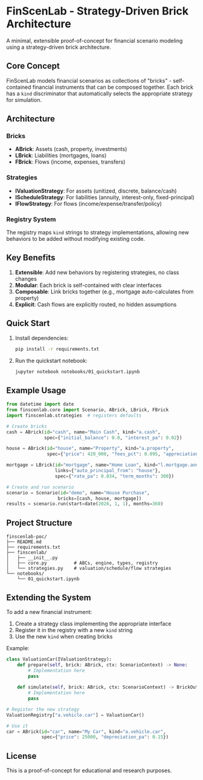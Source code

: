 # FinScenLab - Strategy-Driven Brick Architecture

A minimal, extensible proof-of-concept for financial scenario modeling using a strategy-driven brick architecture.

## Core Concept

FinScenLab models financial scenarios as collections of "bricks" - self-contained financial instruments that can be composed together. Each brick has a `kind` discriminator that automatically selects the appropriate strategy for simulation.

## Architecture

### Bricks
- **ABrick**: Assets (cash, property, investments)
- **LBrick**: Liabilities (mortgages, loans)  
- **FBrick**: Flows (income, expenses, transfers)

### Strategies
- **IValuationStrategy**: For assets (unitized, discrete, balance/cash)
- **IScheduleStrategy**: For liabilities (annuity, interest-only, fixed-principal)
- **IFlowStrategy**: For flows (income/expense/transfer/policy)

### Registry System
The registry maps `kind` strings to strategy implementations, allowing new behaviors to be added without modifying existing code.

## Key Benefits

1. **Extensible**: Add new behaviors by registering strategies, no class changes
2. **Modular**: Each brick is self-contained with clear interfaces
3. **Composable**: Link bricks together (e.g., mortgage auto-calculates from property)
4. **Explicit**: Cash flows are explicitly routed, no hidden assumptions

## Quick Start

1. Install dependencies:
   ```bash
   pip install -r requirements.txt
   ```

2. Run the quickstart notebook:
   ```bash
   jupyter notebook notebooks/01_quickstart.ipynb
   ```

## Example Usage

```python
from datetime import date
from finscenlab.core import Scenario, ABrick, LBrick, FBrick
import finscenlab.strategies  # registers defaults

# Create bricks
cash = ABrick(id="cash", name="Main Cash", kind="a.cash",
              spec={"initial_balance": 0.0, "interest_pa": 0.02})

house = ABrick(id="house", name="Property", kind="a.property",
               spec={"price": 420_000, "fees_pct": 0.095, "appreciation_pa": 0.02})

mortgage = LBrick(id="mortgage", name="Home Loan", kind="l.mortgage.annuity",
                  links={"auto_principal_from": "house"},
                  spec={"rate_pa": 0.034, "term_months": 300})

# Create and run scenario
scenario = Scenario(id="demo", name="House Purchase", 
                   bricks=[cash, house, mortgage])
results = scenario.run(start=date(2026, 1, 1), months=360)
```

## Project Structure

```
finscenlab-poc/
├── README.md
├── requirements.txt
├── finscenlab/
│   ├── __init__.py
│   ├── core.py          # ABCs, engine, types, registry
│   └── strategies.py    # valuation/schedule/flow strategies
└── notebooks/
    └── 01_quickstart.ipynb
```

## Extending the System

To add a new financial instrument:

1. Create a strategy class implementing the appropriate interface
2. Register it in the registry with a new `kind` string
3. Use the new `kind` when creating bricks

Example:
```python
class ValuationCar(IValuationStrategy):
    def prepare(self, brick: ABrick, ctx: ScenarioContext) -> None:
        # Implementation here
        pass
    
    def simulate(self, brick: ABrick, ctx: ScenarioContext) -> BrickOutput:
        # Implementation here
        pass

# Register the new strategy
ValuationRegistry["a.vehicle.car"] = ValuationCar()

# Use it
car = ABrick(id="car", name="My Car", kind="a.vehicle.car",
             spec={"price": 25000, "depreciation_pa": 0.15})
```

## License

This is a proof-of-concept for educational and research purposes.
